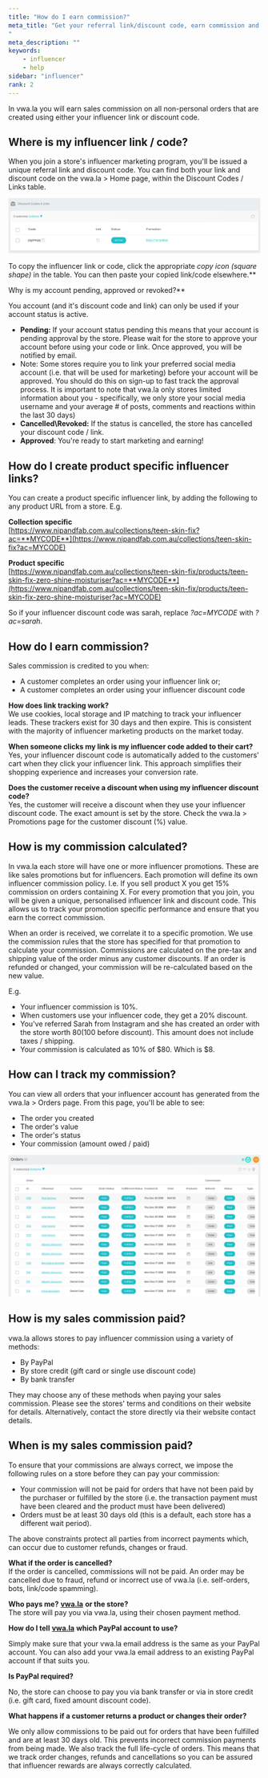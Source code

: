 ```yaml
---
title: "How do I earn commission?"
meta_title: "Get your referral link/discount code, earn commission and get paid
"
meta_description: ""
keywords:
    - influencer
    - help
sidebar: "influencer"
rank: 2
---
```

In vwa.la you will earn sales commission on all non-personal orders that are created using either your influencer link or discount code.

Where is my influencer link / code?
-----------------------------------

When you join a store's influencer marketing program, you'll be issued a unique referral link and discount code. You can find both your link and discount code on the vwa.la > Home page, within the Discount Codes / Links table.

![](/images/influencer/2018-12-22-11-01-26.png)

To copy the influencer link or code, click the appropriate _copy icon (square shape)_ in the table. You can then paste your copied link/code elsewhere.**  
  
Why is my account pending, approved or revoked?**

You account (and it's discount code and link) can only be used if your account status is active.

*   **Pending:** If your account status pending  this means that your account is pending approval by the store. Please wait for the store to approve your account before using your code or link. Once approved, you will be notified by email.
*   Note: Some stores require you to link your preferred social media account (i.e. that will be used for marketing) before your account will be approved. You should do this on sign-up to fast track the approval process. It is important to note that vwa.la only stores limited information about you - specifically, we only store your social media username and your average # of posts, comments and reactions within the last 30 days)
*   **Cancelled\\Revoked:** If the status is cancelled, the store has cancelled your discount code / link.
*   **Approved**: You're ready to start marketing and earning!

How do I create product specific influencer links?
--------------------------------------------------

You can create a product specific influencer link, by adding the following to any product URL from a store. E.g.

**Collection specific**  
[https://www.nipandfab.com.au/collections/teen-skin-fix?ac=**MYCODE**](https://www.nipandfab.com.au/collections/teen-skin-fix?ac=MYCODE)

**Product specific**  
[https://www.nipandfab.com.au/collections/teen-skin-fix/products/teen-skin-fix-zero-shine-moisturiser?ac=**MYCODE**](https://www.nipandfab.com.au/collections/teen-skin-fix/products/teen-skin-fix-zero-shine-moisturiser?ac=MYCODE)

So if your influencer discount code was sarah, replace _?ac=MYCODE_ with _?ac=sarah_.

How do I earn commission?
-------------------------

Sales commission is credited to you when:

*   A customer completes an order using your influencer link or;
*   A customer completes an order using your influencer discount code

**How does link tracking work?**  
We use cookies, local storage and IP matching to track your influencer leads. These trackers exist for 30 days and then expire. This is consistent with the majority of influencer marketing products on the market today.

**When someone clicks my link is my influencer code added to their cart?**  
Yes, your influencer discount code is automatically added to the customers' cart when they click your influencer link. This approach simplifies their shopping experience and increases your conversion rate.

**Does the customer receive a discount when using my influencer discount code?**  
Yes, the customer will receive a discount when they use your influencer discount code. The exact amount is set by the store. Check the vwa.la > Promotions page for the customer discount (%) value.

How is my commission calculated?
---------------------------------

In vwa.la each store will have one or more influencer promotions. These are like sales promotions but for influencers. Each promotion will define its own influencer commission policy. I.e. If you sell product X you get 15% commission on orders containing X. For every promotion that you join, you will be given a unique, personalised influencer link and discount code. This allows us to track your promotion specific performance and ensure that you earn the correct commission.

When an order is received, we correlate it to a specific promotion. We use the commission rules that the store has specified for that promotion to calculate your commission. Commissions are calculated on the pre-tax and shipping value of the order minus any customer discounts. If an order is refunded or changed, your commission will be re-calculated based on the new value.

E.g.

*   Your influencer commission is 10%.
*   When customers use your influencer code, they get a 20% discount.
*   You've referred Sarah from Instagram and she has created an order with the store worth $80 ($100 before discount). This amount does not include taxes / shipping.
*   Your commission is calculated as 10% of $80. Which is $8.

How can I track my commission?
------------------------------

You can view all orders that your influencer account has generated from the vwa.la > Orders page. From this page, you'll be able to see:

*   The order you created
*   The order's value
*   The order's status
*   Your commission (amount owed / paid)

![](/images/influencer/2018-12-22-11-15-20.png)

How is my sales commission paid?
--------------------------------

vwa.la allows stores to pay influencer commission using a variety of methods:

*   By PayPal
*   By store credit (gift card or single use discount code)
*   By bank transfer 

They may choose any of these methods when paying your sales commission. Please see the stores' terms and conditions on their website for details. Alternatively, contact the store directly via their website contact details.

When is my sales commission paid?
---------------------------------

To ensure that your commissions are always correct, we impose the following rules on a store before they can pay your commission:

*   Your commission will not be paid for orders that have not been paid by the purchaser or fulfilled by the store (i.e. the transaction payment must have been cleared and the product must have been delivered)
*   Orders must be at least 30 days old (this is a default, each store has a different wait period).

The above constraints protect all parties from incorrect payments which, can occur due to customer refunds, changes or fraud.

**What if the order is cancelled?**  
If the order is cancelled, commissions will not be paid. An order may be cancelled due to fraud, refund or incorrect use of vwa.la (i.e. self-orders, bots, link/code spamming).

**Who pays me?** [**vwa.la**](https://vwa.la) **or the store?**  
The store will pay you via vwa.la, using their chosen payment method.

**How do I tell** [**vwa.la**](https://vwa.la) **which PayPal account to use?**

Simply make sure that your vwa.la email address is the same as your PayPal account. You can also add your vwa.la email address to an existing PayPal account if that suits you.

**Is PayPal required?**

No, the store can choose to pay you via bank transfer or via in store credit (i.e. gift card, fixed amount discount code).

**What happens if a customer returns a product or changes their order?**

We only allow commissions to be paid out for orders that have been fulfilled and are at least 30 days old. This prevents incorrect commission payments from being made. We also track the full life-cycle of orders. This means that we track order changes, refunds and cancellations so you can be assured that influencer rewards are always correctly calculated.